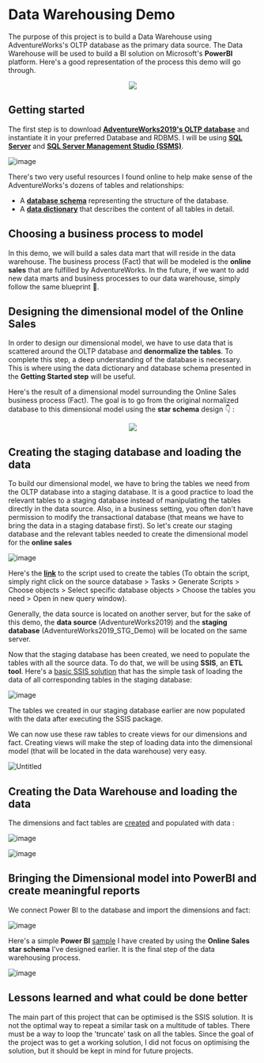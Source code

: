 # Data Warehousing Demo
The purpose of this project is to build a Data Warehouse using AdventureWorks's OLTP database as the primary data source. The Data Warehouse will be used to build a BI solution on Microsoft's **PowerBI** platform. Here's a good representation of the process this demo will go through.
<p align="center">
<img src="https://user-images.githubusercontent.com/56210553/195497260-0b3d0dd2-8034-4b92-a54a-7095552e6308.png"/>
</p>

## Getting started
The first step is to download **[AdventureWorks2019's OLTP database](https://learn.microsoft.com/en-us/sql/samples/adventureworks-install-configure?view=sql-server-ver16&tabs=ssms)** and instantiate it in your preferred Database and RDBMS. I will be using **[SQL Server](https://www.microsoft.com/en-us/sql-server/sql-server-downloads)** and **[SQL Server Management Studio (SSMS)](https://learn.microsoft.com/en-us/sql/ssms/download-sql-server-management-studio-ssms?view=sql-server-ver16)**.

![image](https://user-images.githubusercontent.com/56210553/194992286-9a8ca662-0a78-4019-aa6a-c148e6a54db8.png)

There's two very useful resources I found online to help make sense of the AdventureWorks's dozens of tables and relationships:
- A **[database schema](https://improveandrepeat.com/2019/02/use-the-adventureworks-sample-database-for-your-examples/)** representing the structure of the database.
- A **[data dictionary](AdventureWorks_DataDictionary.pdf)** that describes the content of all tables in detail.

## Choosing a business process to model
In this demo, we will build a sales data mart that will reside in the data warehouse. The business process (Fact) that will be modeled is the **online sales** that are fulfilled by AdventureWorks. In the future, if we want to add new data marts and business processes to our data warehouse, simply follow the same blueprint :blue_book:.

## Designing the dimensional model of the Online Sales
In order to design our dimensional model, we have to use data that is scattered around the OLTP database and **denormalize the tables**. To complete this step, a deep understanding of the database is necessary. This is where using the data dictionary and database schema presented in the **Getting Started step** will be useful.

Here's the result of a dimensional model surrounding the Online Sales business process (Fact). The goal is to go from the original normalized database to this dimensional model using the **star schema** design :point_down:	:

<p align="center">
<img src="https://user-images.githubusercontent.com/56210553/195767632-2f491073-a24e-434d-beed-4e386ac4c4f4.png"/>
</p>

## Creating the staging database and loading the data
To build our dimensional model, we have to bring the tables we need from the OLTP database into a staging database. It is a good practice to load the relevant tables to a staging database instead of manipulating the tables directly in the data source. Also, in a business setting, you often don't have permission to modify the transactional database (that means we have to bring the data in a staging database first). So let's create our staging database and the relevant tables needed to create the dimensional model for the **online sales**

![image](https://user-images.githubusercontent.com/56210553/195262686-69226974-9cf5-4eac-ada9-1b800ed2cc69.png)

Here's the **[link](STG_AdventureWorks_Demo.sql)** to the script used to create the tables (To obtain the script, simply right click on the source database > Tasks > Generate Scripts > Choose objects > Select specific database objects > Choose the tables you need > Open in new query window).

Generally, the data source is located on another server, but for the sake of this demo, the **data source** (AdventureWorks2019) and the **staging database** (AdventureWorks2019_STG_Demo) will be located on the same server.

Now that the staging database has been created, we need to populate the tables with all the source data. To do that, we will be using **SSIS**, an **ETL tool**. Here's a [basic SSIS solution](AdventureWorksOLTP_To_AdventureWorksSTG_ssis) that has the simple task of loading the data of all corresponding tables in the staging database:

![image](https://user-images.githubusercontent.com/56210553/195264955-eb452a6b-310b-46f6-828c-b4ecae0638f9.png)

The tables we created in our staging database earlier are now populated with the data after executing the SSIS package.

We can now use these raw tables to create views for our dimensions and fact. Creating views will make the step of loading data into the dimensional model (that will be located in the data warehouse) very easy.

![Untitled](https://user-images.githubusercontent.com/56210553/196019260-4b3ec9ea-7baf-4d12-9069-8fe0db295a6c.png)

## Creating the Data Warehouse and loading the data

The dimensions and fact tables are [created](DW_AdventureWorks_Dimensional_model.sql) and populated with data :

![image](https://user-images.githubusercontent.com/56210553/196019505-9e519408-d84d-491a-acaa-cbdbe672d069.png)

![image](https://user-images.githubusercontent.com/56210553/196019521-6f161c4f-f037-4d4f-a616-af152a787a47.png)

## Bringing the Dimensional model into PowerBI and create meaningful reports

We connect Power BI to the database and import the dimensions and fact:

![image](https://user-images.githubusercontent.com/56210553/195769978-38ede812-1a9b-4ff4-919a-5b97e20d0243.png)

Here's a simple **Power BI** [sample](AdventureWorks_USA_Sales.pbix) I have created by using the **Online Sales star schema** I've designed earlier. It is the final step of the data warehousing process.   

![image](https://user-images.githubusercontent.com/56210553/196018680-4aa646ba-f5b6-4560-821b-f823852f929f.png)


## Lessons learned and what could be done better

The main part of this project that can be optimised is the SSIS solution. It is not the optimal way to repeat a similar task on a multitude of tables. There must be a way to loop the 'truncate' task on all the tables. Since the goal of the project was to get a working solution, I did not focus on optimising the solution, but it should be kept in mind for future projects.
